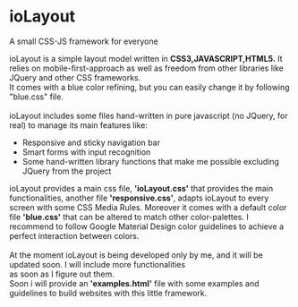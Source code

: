 # ioLayout
A small CSS-JS framework for everyone

ioLayout is a simple layout model written in <strong>CSS3,JAVASCRIPT,HTML5.</strong>
It relies on mobile-first-approach as well as freedom from other libraries
like JQuery and other CSS frameworks.<br>
It comes with a blue color refining, but you can easily change it by following
"blue.css" file.
<br><br>
ioLayout includes some files hand-written in pure javascript (no JQuery, for real)
to manage its main features like:
<ul>
  <li>Responsive and sticky navigation bar</li>
  <li>Smart forms with input recognition</li>
  <li>Some hand-written library functions that make me possible excluding JQuery from the project</li>
</ul>

ioLayout provides a main css file, <strong>'ioLayout.css'</strong> that provides the main functionalities, another file <strong>'responsive.css'</strong>,
adapts ioLayout to every screen with some CSS Media Rules.
Moreover it comes with a default color file <strong>'blue.css'</strong> that can be altered to match other color-palettes.
I recommend to follow Google Material Design color guidelines to achieve a perfect interaction between colors.
<br><br>
At the moment ioLayout is being developed only by me, and it will be updated soon. I will include more functionalities<br>
as soon as I figure out them.<br>
Soon i will provide an <strong>'examples.html'</strong> file with some examples and guidelines to build websites with this little framework.
